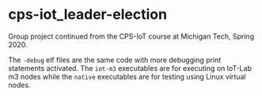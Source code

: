 # cps-iot_leader-election

Group project continued from the CPS-IoT course at Michigan Tech, Spring 2020.

The `-debug` elf files are the same code with more debugging print statements activated. The `iot-m3` executables are for executing on IoT-Lab m3 nodes while the `native` executables are for testing using Linux virtual nodes.
